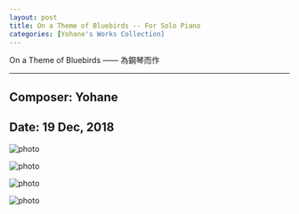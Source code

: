```yaml
---
layout: post
title: On a Theme of Bluebirds -- For Solo Piano
categories: [Yohane's Works Collection]
---
```

On a Theme of Bluebirds —— 為鋼琴而作

----

## Composer: Yohane

## Date: 19 Dec, 2018

![photo](/maples/assets/Bluebirds/1.png)

![photo](/maples/assets/Bluebirds/2.png)

![photo](/maples/assets/Bluebirds/3.png)

![photo](/maples/assets/Bluebirds/4.png)